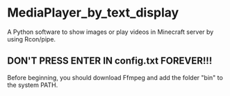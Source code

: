 # MediaPlayer_by_text_display
A Python software to show images or play videos in Minecraft server by using Rcon/pipe.  
  
  
## DON'T PRESS ENTER IN config.txt FOREVER!!!  
  
  
Before beginning, you should download Ffmpeg and add the folder "bin" to the system PATH.  
